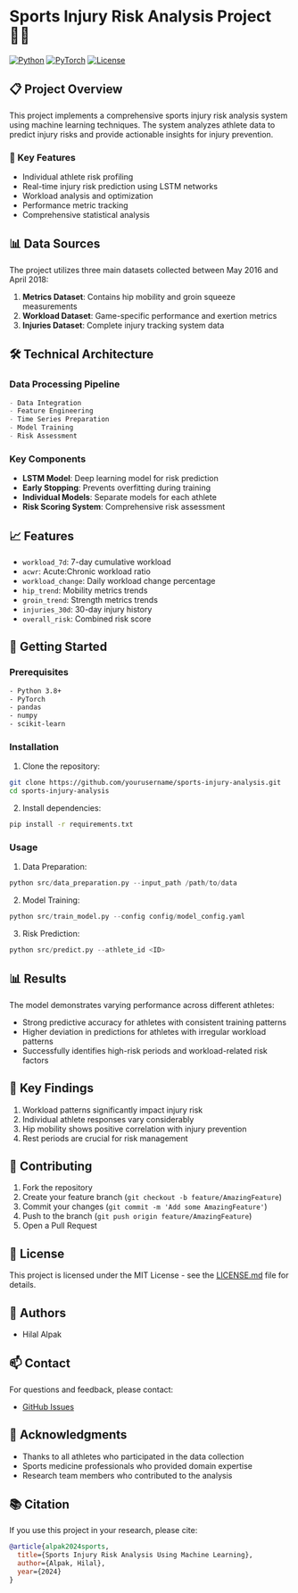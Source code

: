 # Sports Injury Risk Analysis Project 🏃‍♂️

[![Python](https://img.shields.io/badge/Python-3.8%2B-blue)]()
[![PyTorch](https://img.shields.io/badge/PyTorch-Latest-red)]()
[![License](https://img.shields.io/badge/License-MIT-green)]()

## 📋 Project Overview

This project implements a comprehensive sports injury risk analysis system using machine learning techniques. The system analyzes athlete data to predict injury risks and provide actionable insights for injury prevention.

### 🎯 Key Features

- Individual athlete risk profiling
- Real-time injury risk prediction using LSTM networks
- Workload analysis and optimization
- Performance metric tracking
- Comprehensive statistical analysis

## 📊 Data Sources

The project utilizes three main datasets collected between May 2016 and April 2018:

1. **Metrics Dataset**: Contains hip mobility and groin squeeze measurements
2. **Workload Dataset**: Game-specific performance and exertion metrics
3. **Injuries Dataset**: Complete injury tracking system data

## 🛠 Technical Architecture

### Data Processing Pipeline
```python
- Data Integration
- Feature Engineering
- Time Series Preparation
- Model Training
- Risk Assessment
```

### Key Components

- **LSTM Model**: Deep learning model for risk prediction
- **Early Stopping**: Prevents overfitting during training
- **Individual Models**: Separate models for each athlete
- **Risk Scoring System**: Comprehensive risk assessment

## 📈 Features

- `workload_7d`: 7-day cumulative workload
- `acwr`: Acute:Chronic workload ratio
- `workload_change`: Daily workload change percentage
- `hip_trend`: Mobility metrics trends
- `groin_trend`: Strength metrics trends
- `injuries_30d`: 30-day injury history
- `overall_risk`: Combined risk score

## 🚀 Getting Started

### Prerequisites

```bash
- Python 3.8+
- PyTorch
- pandas
- numpy
- scikit-learn
```

### Installation

1. Clone the repository:
```bash
git clone https://github.com/yourusername/sports-injury-analysis.git
cd sports-injury-analysis
```

2. Install dependencies:
```bash
pip install -r requirements.txt
```

### Usage

1. Data Preparation:
```python
python src/data_preparation.py --input_path /path/to/data
```

2. Model Training:
```python
python src/train_model.py --config config/model_config.yaml
```

3. Risk Prediction:
```python
python src/predict.py --athlete_id <ID>
```

## 📊 Results

The model demonstrates varying performance across different athletes:
- Strong predictive accuracy for athletes with consistent training patterns
- Higher deviation in predictions for athletes with irregular workload patterns
- Successfully identifies high-risk periods and workload-related risk factors

## 📝 Key Findings

1. Workload patterns significantly impact injury risk
2. Individual athlete responses vary considerably
3. Hip mobility shows positive correlation with injury prevention
4. Rest periods are crucial for risk management

## 🤝 Contributing

1. Fork the repository
2. Create your feature branch (`git checkout -b feature/AmazingFeature`)
3. Commit your changes (`git commit -m 'Add some AmazingFeature'`)
4. Push to the branch (`git push origin feature/AmazingFeature`)
5. Open a Pull Request

## 📜 License

This project is licensed under the MIT License - see the [LICENSE.md](LICENSE.md) file for details.

## 👥 Authors

- Hilal Alpak

## 📫 Contact

For questions and feedback, please contact:
- [GitHub Issues](https://github.com/yourusername/sports-injury-analysis/issues)

## 🙏 Acknowledgments

- Thanks to all athletes who participated in the data collection
- Sports medicine professionals who provided domain expertise
- Research team members who contributed to the analysis

## 📚 Citation

If you use this project in your research, please cite:
```bibtex
@article{alpak2024sports,
  title={Sports Injury Risk Analysis Using Machine Learning},
  author={Alpak, Hilal},
  year={2024}
}
```
